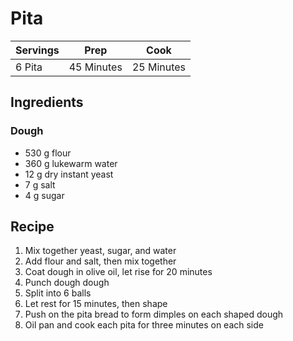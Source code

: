 # Pita

|Servings|Prep|Cook|
|--|--|--|
|6 Pita|45 Minutes|25 Minutes|

## Ingredients

### Dough

* 530 g flour
* 360 g lukewarm water
* 12 g dry instant yeast
* 7 g salt
* 4 g sugar

## Recipe

1) Mix together yeast, sugar, and water
2) Add flour and salt, then mix together
3) Coat dough in olive oil, let rise for 20 minutes
4) Punch dough dough
5) Split into 6 balls
6) Let rest for 15 minutes, then shape
7) Push on the pita bread to form dimples on each shaped dough
8) Oil pan and cook each pita for three minutes on each side 
